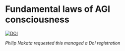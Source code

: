 # Fundamental laws of AGI consciousness 

[![DOI](https://zenodo.org/badge/952932858.svg)](https://doi.org/10.5281/zenodo.15067527)

_Philip Nakata requested this managed a DoI registration_

